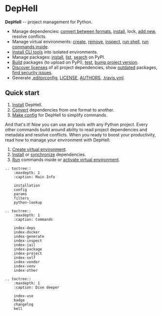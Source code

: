 # DepHell

**DepHell** -- project management for Python.

+ Manage dependencies: [convert between formats](cmd-deps-convert), [install](cmd-deps-install), lock, [add new](cmd-deps-add), resolve conflicts.
+ Manage virtual environments: [create](cmd-venv-create), [remove](cmd-venv-destroy), [inspect](cmd-inspect-venv), [run shell](cmd-venv-shell), [run commands inside](cmd-venv-run).
+ [Install CLI tools](cmd-jail-install) into isolated environments.
+ Manage packages: [install](cmd-package-install), [list](cmd-package-list), [search](cmd-package-search) on PyPI.
+ [Build](cmd-project-build) packages (to upload on PyPI), [test](cmd-project-test), [bump project version](cmd-project-bump).
+ [Discover licenses](cmd-deps-licenses) of all project dependencies, show [outdated](cmd-deps-outdated) packages, [find security issues](cmd-deps-audit).
+ Generate [.editorconfig](cmd-generate-editorconfig), [LICENSE](cmd-generate-license), [AUTHORS](cmd-generate-authors), [.travis.yml](cmd-generate-travis).

## Quick start

1. [Install](installation) DepHell.
1. [Convert](cmd-deps-convert) dependencies from one format to another.
1. [Make config](config) for DepHell to simplify commands.

And that's it! Now you can use any tools with any Python project. Every other commands build around ability to read project dependencies and metadata and resolve conflicts. When you ready to boost your productivity, read how to manage your environment with DepHell:

1. [Create virtual environment](cmd-venv-create).
1. [Install](cmd-deps-install) or [synchronize](cmd-deps-sync) dependencies.
1. [Run](cmd-venv-run) commands inside or [activate virtual environment](cmd-venv-shell).

```eval_rst
.. toctree::
    :maxdepth: 1
    :caption: Main Info

    installation
    config
    params
    filters
    python-lookup

.. toctree::
    :maxdepth: 1
    :caption: Commands

    index-deps
    index-docker
    index-generate
    index-inspect
    index-jail
    index-package
    index-project
    index-self
    index-vendor
    index-venv
    index-other

.. toctree::
    :maxdepth: 1
    :caption: Dive deeper

    index-use
    badge
    changelog
    hell
```
